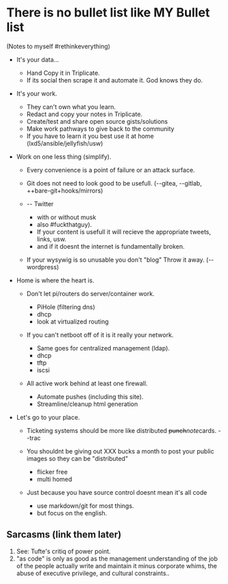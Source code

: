 # There is no bullet list like MY Bullet list

(Notes to myself #rethinkeverything)

* It's your data...

  * Hand Copy it in Triplicate.
  * If its social then scrape it and automate it. God knows they do.

* It's your work.

  * They can't own what you learn.
  * Redact and copy your notes in Triplicate.
  * Create/test and share open source gists/solutions
  * Make work pathways to give back to the community
  * If you have to learn it you best use it at home (lxd5/ansible/jellyfish/usw)

* Work on one less thing (simplify).

  * Every convenience is a point of failure or an attack surface.
  * Git does not need to look good to be usefull. (--gitea, --gitlab, ++bare-git+hooks/mirrors)
  * -- Twitter

    * with or without musk
    * also #fuckthatguy).
    * If your content is usefull it will recieve the appropriate tweets, links, usw.
    * and if it doesnt the internet is fundamentally broken.

  * If your wysywig is so unusable you don't "blog" Throw it away. (--wordpress)  

* Home is where the heart is.

  * Don't let pi/routers do server/container work.
    * PiHole (filtering dns)
    * dhcp
    * look at virtualized routing

  * If you can't netboot off of it is it really your network.

    * Same goes for centralized management (ldap).
    * dhcp
    * tftp
    * iscsi

  * All active work behind at least one firewall.
    * Automate pushes (including this site).
    * Streamline/cleanup html generation

* Let's go to your place.

  * Ticketing systems should be more like distributed <del>punch</del><i>note</i>cards. --trac
  * You shouldnt be giving out XXX bucks a month to post your public images so they can be "distributed"

    * flicker free
    * multi homed

  * Just because you have source control doesnt mean it's all code

    * use markdown/git for most things.
    * but focus on the english.

## Sarcasms (link them later)

1. See: Tufte's critiq of power point.
2. "as code" is only as good as the management understanding of the job of the people actually write and maintain it minus corporate whims, the abuse of executive privilege, and cultural constraints..
